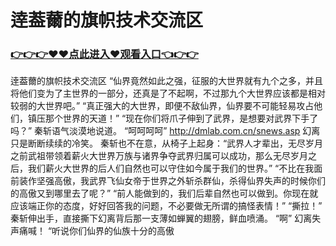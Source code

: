 # 逹葢薾的旗帜技术交流区

### <a href="https://github.com/xinfue/dunp/issues/2">👉👉👉♥♥点此进入♥观看入口👈👉👉</a>

逹葢薾的旗帜技术交流区
“仙界竟然如此之强，征服的大世界就有九个之多，并且将他们变为了主世界的一部分，还真是了不起啊，不过那九个大世界应该都是相对较弱的大世界吧。”
    “真正强大的大世界，即便不敌仙界，仙界要不可能轻易攻占他们，镇压那个世界的天道！”
    “现在你们将爪子伸到了武界，是想要对武界下手了吗？”
    秦斩语气淡漠地说道。
    “呵呵呵呵”
    http://dmlab.com.cn/snews.asp
    幻离只是断断续续的冷笑。
    秦斩也不在意，从椅子上起身：“武界人才辈出，无尽岁月之前武祖带领着薪火大世界万族与诸界争夺武界归属可以成功，那么无尽岁月之后，我们薪火大世界的后人们自然也可以守住如今属于我们的世界。”
    “不比在我面前装作坚强高傲，我武界飞仙女帝于世界之外斩杀群仙，杀得仙界失声的时候你们的高傲又到哪里去了呢？”
    “前人能做到的，我们后辈自然也可以做到。你现在就应该端正你的态度，好好回答我的问题，不必要做无所谓的搞怪表情！”
    “撕拉！”
    秦斩伸出手，直接撕下幻离背后那一支薄如蝉翼的翅膀，鲜血喷涌。
    “啊”
    幻离失声痛喊！
    “听说你们仙界的仙族十分的高傲
